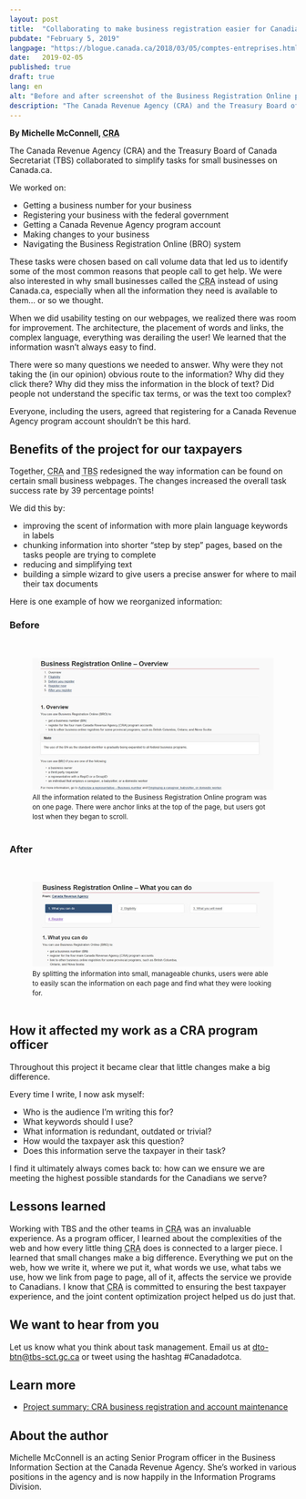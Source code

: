 ```yaml
---
layout: post
title:  "Collaborating to make business registration easier for Canadian business owners"
pubdate: "February 5, 2019"
langpage: "https://blogue.canada.ca/2018/03/05/comptes-entreprises.html"
date:   2019-02-05
published: true
draft: true
lang: en
alt: "Before and after screenshot of the Business Registration Online pages."
description: "The Canada Revenue Agency (CRA) and the Treasury Board of Canada Secretariat (TBS) collaborated to simplify tasks for small businesses on Canada.ca. These tasks were chosen based on call volume data that let us to identify some of the most common reasons that people call to get help."
---
```


**By Michelle McConnell, <abbr title="Canada Revenue Agency">CRA</abbr>**

The Canada Revenue Agency (CRA) and the Treasury Board of Canada Secretariat (TBS) collaborated to simplify tasks for small businesses on Canada.ca.

We worked on:

* Getting a business number for your business
* Registering your business with the federal government
* Getting a Canada Revenue Agency program account
* Making changes to your business
* Navigating the Business Registration Online (BRO) system


These tasks were chosen based on call volume data that led us to identify some of the most common reasons that people call to get help. We were also interested in why small businesses called the <abbr title="Canada Revenue Agency">CRA</abbr> instead of using Canada.ca, especially when all the information they need is available to them… or so we thought.

When we did usability testing on our webpages, we realized there was room for improvement. The architecture, the placement of words and links, the complex language, everything was derailing the user! We learned that the information wasn’t always easy to find.

There were so many questions we needed to answer. Why were they not taking the (in our opinion) obvious route to the information? Why did they click there? Why did they miss the information in the block of text? Did people not understand the specific tax terms, or was the text too complex?

Everyone, including the users, agreed that registering for a Canada Revenue Agency program account shouldn’t be this hard.


## Benefits of the project for our taxpayers ##

Together, <abbr title="Canada Revenue Agency">CRA</abbr> and <abbr title="Treasury Board of Canada Secretariat">TBS</abbr> redesigned the way information can be found on certain small business webpages. The changes increased the overall task success rate by 39 percentage points!

We did this by:

* improving the scent of information with more plain language keywords in labels
* chunking information into shorter “step by step” pages, based on the tasks people are trying to complete
* reducing and simplifying text
* building a simple wizard to give users a precise answer for where to mail their tax documents


Here is one example of how we reorganized information:

### Before ###


 <br>
<figure>
<img class="img-responsive border" alt="Business Registration Online before."
 src="/images/business-account/before-BRO.jpg"/>
<br>
<figcaption><small>All the information related to the Business Registration Online program was on one page. There were anchor links at the top of the page, but users got lost when they began to scroll.</small></figcaption>
<br>
</figure>


### After ###

<br>
<figure>
<img class="img-responsive border" alt="Business Registration Online after."
src="/images/business-account/after-BRO.jpg"/>
<br>
<figcaption><small>By splitting the information into small, manageable chunks, users were able to easily scan the information on each page and find what they were looking for.</small></figcaption>
<br>
</figure>


## How it affected my work as a CRA program officer ##

Throughout this project it became clear that little changes make a big difference.

Every time I write, I now ask myself:

* Who is the audience I’m writing this for?
* What keywords should I use?
* What information is redundant, outdated or trivial?
* How would the taxpayer ask this question?
* Does this information serve the taxpayer in their task?

I find it ultimately always comes back to: how can we ensure we are meeting the highest possible standards for the Canadians we serve?

## Lessons learned ##

Working with TBS and the other teams in <abbr title="Canada Revenue Agency">CRA</abbr> was an invaluable experience. As a program officer, I learned about the complexities of the web and how every little thing <abbr title="Canada Revenue Agency">CRA</abbr> does is connected to a larger piece. I learned that small changes make a big difference. Everything we put on the web, how we write it, where we put it, what words we use, what tabs we use, how we link from page to page, all of it, affects the service we provide to Canadians. I know that <abbr title="Canada Revenue Agency">CRA</abbr> is committed to ensuring the best taxpayer experience, and the joint content optimization project helped us do just that.


## We want to hear from you ##
Let us know what you think about task management. Email us at [dto-btn@tbs-sct.gc.ca](mailto:dto-btn@tbs-sct.gc.ca) or tweet using the hashtag #Canadadotca.

## Learn more

* [Project summary: CRA business registration and account maintenance](https://blog.canada.ca/research-summaries/business-account-research-summary.html)

## About the author ##

Michelle McConnell is an acting Senior Program officer in the Business Information Section at the Canada Revenue Agency. She’s worked in various positions in the agency and is now happily in the Information Programs Division.
